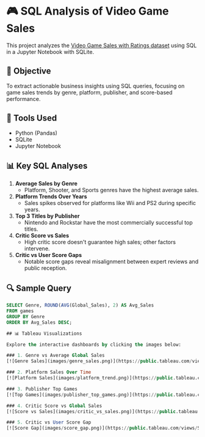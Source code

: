 # 🎮 SQL Analysis of Video Game Sales

This project analyzes the [Video Game Sales with Ratings dataset](https://www.kaggle.com/datasets/rush4ratio/video-game-sales-with-ratings) using SQL in a Jupyter Notebook with SQLite.

## 📌 Objective
To extract actionable business insights using SQL queries, focusing on game sales trends by genre, platform, publisher, and score-based performance.

## 🧰 Tools Used
- Python (Pandas)
- SQLite
- Jupyter Notebook

## 📊 Key SQL Analyses

1. **Average Sales by Genre**
   - Platform, Shooter, and Sports genres have the highest average sales.
2. **Platform Trends Over Years**
   - Sales spikes observed for platforms like Wii and PS2 during specific years.
3. **Top 3 Titles by Publisher**
   - Nintendo and Rockstar have the most commercially successful top titles.
4. **Critic Score vs Sales**
   - High critic score doesn't guarantee high sales; other factors intervene.
5. **Critic vs User Score Gaps**
   - Notable score gaps reveal misalignment between expert reviews and public reception.

## 🔍 Sample Query

```sql
SELECT Genre, ROUND(AVG(Global_Sales), 2) AS Avg_Sales
FROM games
GROUP BY Genre
ORDER BY Avg_Sales DESC;

## 📊 Tableau Visualizations

Explore the interactive dashboards by clicking the images below:

### 1. Genre vs Average Global Sales
[![Genre Sales](images/genre_sales.png)](https://public.tableau.com/views/VideoGameGenreSales/Chart1)

### 2. Platform Sales Over Time
[![Platform Sales](images/platform_trend.png)](https://public.tableau.com/views/PlatformSalesOverYears/Chart2)

### 3. Publisher Top Games
[![Top Games](images/publisher_top_games.png)](https://public.tableau.com/views/TopPublisherGames/Chart3)

### 4. Critic Score vs Global Sales
[![Score vs Sales](images/critic_vs_sales.png)](https://public.tableau.com/views/CriticScoreVsSales/Chart4)

### 5. Critic vs User Score Gap
[![Score Gap](images/score_gap.png)](https://public.tableau.com/views/ScoreGapAnalysis/Chart5)
